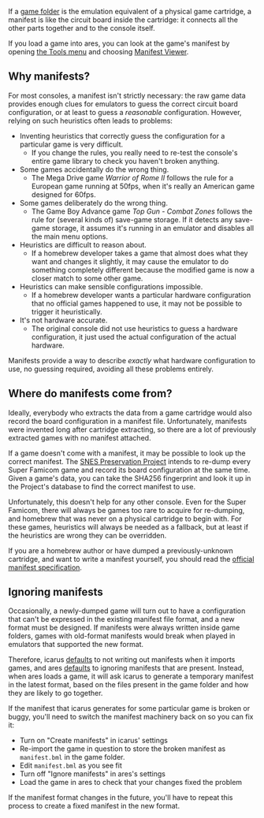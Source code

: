 If a [game folder](game-folders.md) is
the emulation equivalent of
a physical game cartridge,
a manifest is like
the circuit board inside the cartridge:
it connects all the other parts together
and to the console itself.

If you load a game into ares,
you can look at the game's manifest
by opening [the Tools menu](../interface/higan.md#the-tools-menu)
and choosing [Manifest Viewer](../interface/higan-tools.md#manifest-viewer).

Why manifests?
--------------

For most consoles,
a manifest isn't strictly necessary:
the raw game data provides enough clues
for emulators to guess the correct circuit board configuration,
or at least
to guess a *reasonable* configuration.
However,
relying on such heuristics often leads to problems:

  - Inventing heuristics
    that correctly guess the configuration
    for a particular game is very difficult.
      - If you change the rules,
        you really need to re-test
        the console's entire game library
        to check you haven't broken anything.
  - Some games accidentally do the wrong thing.
      - The Mega Drive game *Warrior of Rome II*
        follows the rule for a European game running at 50fps,
        when it's really an American game designed for 60fps.
  - Some games deliberately do the wrong thing.
      - The Game Boy Advance game *Top Gun - Combat Zones*
        follows the rule for
        (several kinds of)
        save-game storage.
        If it detects any save-game storage,
        it assumes it's running in an emulator
        and disables all the main menu options.
  - Heuristics are difficult to reason about.
      - If a homebrew developer
        takes a game that almost does what they want
        and changes it slightly,
        it may cause the emulator
        to do something completely different
        because the modified game
        is now a closer match to some other game.
  - Heuristics can make sensible configurations impossible.
      - If a homebrew developer wants
        a particular hardware configuration
        that no official games happened to use,
        it may not be possible
        to trigger it heuristically.
  - It's not hardware accurate.
      - The original console did not use heuristics
        to guess a hardware configuration,
        it just used the actual configuration
        of the actual hardware.

Manifests provide a way to describe
*exactly* what hardware configuration to use,
no guessing required,
avoiding all these problems entirely.

Where do manifests come from?
-----------------------------

Ideally,
everybody who extracts the data from a game cartridge would
also record the board configuration in a manifest file.
Unfortunately,
manifests were invented long after cartridge extracting,
so there are a lot of previously extracted games
with no manifest attached.

If a game doesn't come with a manifest,
it may be possible to look up the correct manifest.
The
[SNES Preservation Project](https://preservation.byuu.org/)
intends to re-dump every Super Famicom game
and record its board configuration at the same time.
Given a game's data,
you can take the SHA256 fingerprint
and look it up in the Project's database
to find the correct manifest to use.

Unfortunately,
this doesn't help for any other console.
Even for the Super Famicom,
there will always be games
too rare to acquire for re-dumping,
and homebrew that was never on a physical cartridge to begin with.
For these games,
heuristics will always be needed as a fallback,
but at least if the heuristics are wrong
they can be overridden.

If you are a homebrew author
or have dumped a previously-unknown cartridge,
and want to write a manifest yourself,
you should read the [official manifest specification][manifest].

[manifest]: https://doc.byuu.org/higan/manifests/

Ignoring manifests
------------------

Occasionally,
a newly-dumped game will turn out to have
a configuration that can't be expressed
in the existing manifest file format,
and a new format must be designed.
If manifests were always written inside game folders,
games with old-format manifests
would break when played in emulators that supported the new format.

Therefore,
icarus [defaults](../interface/icarus.md#the-icarus-settings-dialog)
to not writing out manifests when it imports games,
and ares [defaults](../interface/higan-settings.md#advanced)
to ignoring manifests that are present.
Instead,
when ares loads a game,
it will ask icarus to generate a temporary manifest in the latest format,
based on the files present in the game folder
and how they are likely to go together.

If the manifest that icarus generates
for some particular game
is broken or buggy,
you'll need to switch the manifest machinery back on
so you can fix it:

  - Turn on "Create manifests" in icarus' settings
  - Re-import the game in question
    to store the broken manifest
    as `manifest.bml` in the game folder.
  - Edit `manifest.bml` as you see fit
  - Turn off "Ignore manifests" in ares's settings
  - Load the game in ares to check that your changes fixed the problem

If the manifest format changes in the future,
you'll have to repeat this process
to create a fixed manifest in the new format.
